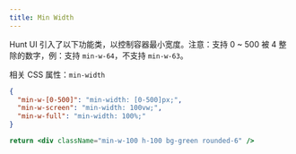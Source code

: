 ```yaml
---
title: Min Width
---
```


Hunt UI 引入了以下功能类，以控制容器最小宽度。注意：支持 0 ~ 500 被 4 整除的数字，例：支持 `min-w-64`，不支持 `min-w-63`。

相关 CSS 属性：`min-width`

```json classes
{
  "min-w-[0-500]": "min-width: [0-500]px;",
  "min-w-screen": "min-width: 100vw;",
  "min-w-full": "min-width: 100%;"
}
```

```jsx acss
return <div className="min-w-100 h-100 bg-green rounded-6" />
```
